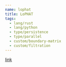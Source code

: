 ```yaml
---
name: lophat
title: LoPHAT
tags:
  - lang/rust
  - lang/python
  - type/persistence
  - type/parallel
  - custom/boundary-matrix
  - custom/filtration
---
```


[link](https://github.com/tomchaplin/lophat)
